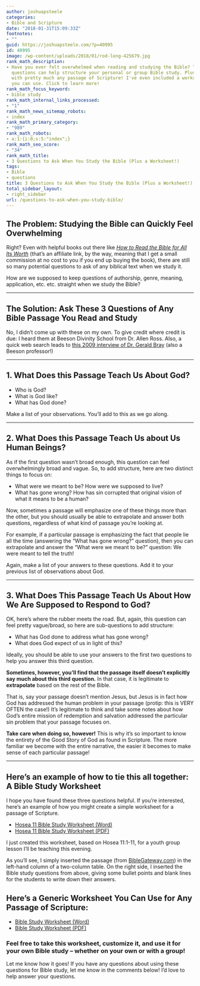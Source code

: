 ```yaml
---
author: joshuapsteele
categories:
- Bible and Scripture
date: "2018-01-31T15:09:33Z"
footnotes:
- ""
guid: https://joshuapsteele.com/?p=40995
id: 40995
image: /wp-content/uploads/2018/01/rod-long-425679.jpg
rank_math_description:
- Have you ever felt overwhelmed when reading and studying the Bible? These 3 simple
  questions can help structure your personal or group Bible study. Plus, they work
  with pretty much any passage of Scripture! I've even included a worksheet format
  you can use. Click to learn more!
rank_math_focus_keyword:
- bible study
rank_math_internal_links_processed:
- "1"
rank_math_news_sitemap_robots:
- index
rank_math_primary_category:
- "989"
rank_math_robots:
- a:1:{i:0;s:5:"index";}
rank_math_seo_score:
- "34"
rank_math_title:
- 3 Questions to Ask When You Study the Bible (Plus a Worksheet!)
tags:
- Bible
- questions
title: 3 Questions to Ask When You Study the Bible (Plus a Worksheet!)
total_sidebar_layout:
- right_sidebar
url: /questions-to-ask-when-you-study-bible/
---
```


## The Problem: Studying the Bible can Quickly Feel Overwhelming

Right? Even with helpful books out there like *[How to Read the Bible for All Its Worth](http://amzn.to/2DQ55nt)* (that’s an affiliate link, by the way, meaning that I get a small commission at no cost to you if you end up buying the book), there are still so many potential questions to ask of any biblical text when we study it.

How are we supposed to keep questions of authorship, genre, meaning, application, etc. etc. straight when we study the Bible?

---

## The Solution: Ask These 3 Questions of Any Bible Passage You Read and Study

No, I didn’t come up with these on my own. To give credit where credit is due: I heard them at Beeson Divinity School from Dr. Allen Ross. Also, a quick web search leads to [this 2009 interview of Dr. Gerald Bray](https://www.thegospelcoalition.org/blogs/justin-taylor/an-interview-with-gerald-bray-what-questions-should-we-ask-of-a-biblical-text/) (also a Beeson professor!)

---

## 1. What Does this Passage Teach Us About God?

- Who is God?
- What is God like?
- What has God done?

Make a list of your observations. You’ll add to this as we go along.

---

## 2. What Does this Passage Teach Us about Us Human Beings?

As if the first question wasn’t broad enough, this question can feel overwhelmingly broad and vague. So, to add structure, here are two distinct things to focus on:

- What were we meant to be? How were we supposed to live?
- What has gone wrong? How has sin corrupted that original vision of what it means to be a human?

Now, sometimes a passage will emphasize one of these things more than the other, but you should usually be able to extrapolate and answer both questions, regardless of what kind of passage you’re looking at.

For example, if a particular passage is emphasizing the fact that people lie all the time (answering the “What has gone wrong?” question), then you can extrapolate and answer the “What were we meant to be?” question: We were meant to tell the truth!

Again, make a list of your answers to these questions. Add it to your previous list of observations about God.

---

## 3. What Does This Passage Teach Us About How We Are Supposed to Respond to God?

OK, here’s where the rubber meets the road. But, again, this question can feel pretty vague/broad, so here are sub-questions to add structure:

- What has God done to address what has gone wrong?
- What does God expect of us in light of this?

Ideally, you should be able to use your answers to the first two questions to help you answer this third question.

**Sometimes, however, you’ll find that the passage itself doesn’t explicitly say much about this third question.** In that case, it is legitimate to **extrapolate** based on the rest of the Bible.

That is, say your passage doesn’t mention Jesus, but Jesus is in fact how God has addressed the human problem in your passage (protip: this is VERY OFTEN the case!) It’s legitimate to think and take some notes about how God’s entire mission of redemption and salvation addressed the particular sin problem that your passage focuses on.

**Take care when doing so, however!** This is why it’s so important to know the entirety of the Good Story of God as found in Scripture. The more familiar we become with the entire narrative, the easier it becomes to make sense of each particular passage!

---

## Here’s an example of how to tie this all together: A Bible Study Worksheet

I hope you have found these three questions helpful. If you’re interested, here’s an example of how you might create a simple worksheet for a passage of Scripture.

- [Hosea 11 Bible Study Worksheet (Word)](https://joshuapsteele.com/wp-content/uploads/2018/01/HOSEA-11-Worksheet.docx)
- [Hosea 11 Bible Study Worksheet (PDF)](https://joshuapsteele.com/wp-content/uploads/2018/01/HOSEA-11-Worksheet.pdf)

I just created this worksheet, based on Hosea 11:1-11, for a youth group lesson I’ll be teaching this evening.

As you’ll see, I simply inserted the passage (from [BibleGateway.com](https://www.biblegateway.com/)) in the left-hand column of a two-column table. On the right side, I inserted the Bible study questions from above, giving some bullet points and blank lines for the students to write down their answers.

## Here’s a Generic Worksheet You Can Use for Any Passage of Scripture:

- [Bible Study Worksheet (Word)](https://joshuapsteele.com/wp-content/uploads/2018/01/Bible-Study-Worksheet.docx)
- [Bible Study Worksheet (PDF)](https://joshuapsteele.com/wp-content/uploads/2018/01/Bible-Study-Worksheet.pdf)

### Feel free to take this worksheet, customize it, and use it for your own Bible study – whether on your own or with a group!

Let me know how it goes! If you have any questions about using these questions for Bible study, let me know in the comments below! I’d love to help answer your questions.